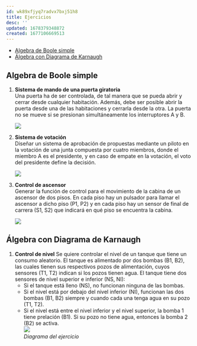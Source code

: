```yaml
---
id: wk89xfjyq7radvx7bxj51h8
title: Ejercicios
desc: ''
updated: 1678379348872
created: 1677106669513
---
```


- [Algebra de Boole simple](#algebra-de-boole-simple)
- [Álgebra con Diagrama de Karnaugh](#álgebra-con-diagrama-de-karnaugh)

## Algebra de Boole simple

1. **Sistema de mando de una puerta giratoria**   
   Una puerta ha de ser controlada, de tal manera que se pueda abrir y cerrar desde cualquier habitación. Además, debe ser posible abrir la puerta desde una de las habitaciones y cerrarla desde la otra. La puerta no se mueve si se presionan simultáneamente los interruptores A y B.

   ![](/assets/images/2023-02-22-18-23-28.png)

2. **Sistema de votación**  
   Diseñar un sistema de aprobación de propuestas mediante un piloto en la votación de una junta compuesta por cuatro miembros, donde el miembro A es el presidente, y en caso de empate en la votación, el voto del presidente define la decisión.

   ![](/assets/images/2023-02-22-18-23-44.png)

3. **Control de ascensor**  
   Generar la función de control para el movimiento de la cabina de un ascensor de dos pisos. En cada piso hay un pulsador para llamar el ascensor a dicho piso (P1, P2) y en cada piso hay un sensor de final de carrera (S1, S2) que indicará en qué piso se encuentra la cabina.

   ![](/assets/images/2023-02-22-21-25-08.png)


## Álgebra con Diagrama de Karnaugh

1. **Control de nivel**
   Se quiere controlar el nivel de un tanque que tiene un consumo aleatorio. El tanque es alimentado por dos bombas (B1, B2), las cuales tienen sus respectivos pozos de alimentación, cuyos sensores (T1, T2) indican si los pozos tienen agua. El tanque tiene dos sensores de nivel superior e inferior (NS, NI):
   - Si el tanque está lleno (NS), no funcionan ninguna de las bombas.
   - Si el nivel está por debajo del nivel inferior (NI), funcionan las dos bombas (B1, B2) siempre y cuando cada una tenga agua en su pozo (T1, T2).
   - Si el nivel está entre el nivel inferior y el nivel superior, la bomba 1 tiene prelación (B1). Si su pozo no tiene agua, entonces la bomba 2 (B2) se activa.   
   ![](/assets/images/2023-02-22-20-58-19.png)  
  _Diagrama del ejercicio_


  